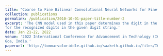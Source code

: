 ```yaml
---
title: "Coarse to Fine Bilinear Convolutional Neural Networks for Fine-grained Image Recognition"
collection: publications
permalink: /publication/2010-10-01-paper-title-number-2
excerpt: 'The CNN model used in this paper determines the digit in the image provided real-time. The system plays the recorded audio and displays the output
for the recognized digits in the given digit string.'
date: Jan 21-22, 2022
venue: '2022 International Conference for Advancement in Technology (ICONAT)
Goa, India.'
paperurl: 'http://tommarvoloriddle.github.io/saaketh.github.io/files/ICONAT2022Paper0597.pdf'
---
```



